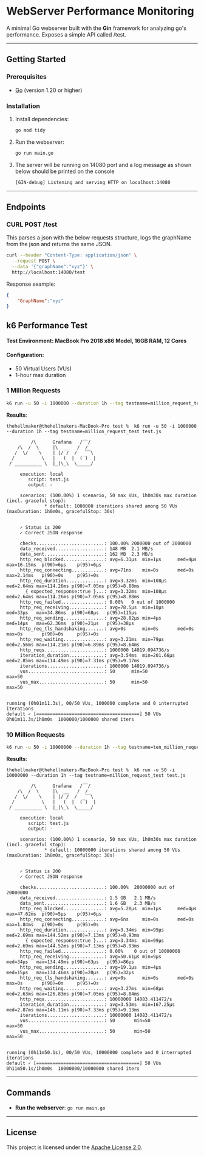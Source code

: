 # **WebServer Performance Monitoring**

A minimal Go webserver built with the **Gin** framework for analyzing go's performance. Exposes a simple API called /test.

---

## **Getting Started**

### **Prerequisites**
- [Go](https://golang.org/doc/install) (version 1.20 or higher)

### **Installation**
1. Install dependencies:
   ```bash
   go mod tidy
   ```

2. Run the webserver:
   ```bash
   go run main.go
   ```
3. The server will be running on 14080 port and a log message as shown below should be printed on the console
    ```txt
    [GIN-debug] Listening and serving HTTP on localhost:14080
    ```
---

## **Endpoints**

### **CURL POST /test**
This parses a json with the below requests structure, logs the graphName from the json and returns the same JSON.
```bash
curl --header "Content-Type: application/json" \
  --request POST \
  --data '{"graphName":"xyz"}' \
  http://localhost:14080/test
```

Response example:
```json
{
    "GraphName":"xyz"
}
```

## **k6 Performance Test**
#### **Test Environment**: MacBook Pro 2018 x86 Model, 16GB RAM, 12 Cores
#### **Configuration**:
- 50 Virtual Users (VUs)
- 1-hour max duration

### **1 Million Requests**
```bash
k6 run -u 50 -i 1000000 --duration 1h --tag testname=million_request_test test.js
```

**Results**:
```
thehellmaker@thehellmakers-MacBook-Pro test %  k6 run -u 50 -i 1000000 --duration 1h --tag testname=million_request_test test.js

         /\      Grafana   /‾‾/
    /\  /  \     |\  __   /  /
   /  \/    \    | |/ /  /   ‾‾\
  /          \   |   (  |  (‾)  |
 / __________ \  |_|\_\  \_____/

     execution: local
        script: test.js
        output: -

     scenarios: (100.00%) 1 scenario, 50 max VUs, 1h0m30s max duration (incl. graceful stop):
              * default: 1000000 iterations shared among 50 VUs (maxDuration: 1h0m0s, gracefulStop: 30s)


     ✓ Status is 200
     ✓ Correct JSON response

     checks.........................: 100.00% 2000000 out of 2000000
     data_received..................: 148 MB  2.1 MB/s
     data_sent......................: 162 MB  2.3 MB/s
     http_req_blocked...............: avg=6.31µs  min=1µs      med=4µs    max=16.15ms  p(90)=6µs    p(95)=6µs
     http_req_connecting............: avg=71ns    min=0s       med=0s     max=2.14ms   p(90)=0s     p(95)=0s
     http_req_duration..............: avg=3.32ms  min=108µs    med=2.64ms max=114.26ms p(90)=7.05ms p(95)=8.88ms
       { expected_response:true }...: avg=3.32ms  min=108µs    med=2.64ms max=114.26ms p(90)=7.05ms p(95)=8.88ms
     http_req_failed................: 0.00%   0 out of 1000000
     http_req_receiving.............: avg=78.5µs  min=10µs     med=33µs   max=34.86ms  p(90)=68µs   p(95)=115µs
     http_req_sending...............: avg=28.82µs min=4µs      med=14µs   max=62.36ms  p(90)=21µs   p(95)=38µs
     http_req_tls_handshaking.......: avg=0s      min=0s       med=0s     max=0s       p(90)=0s     p(95)=0s
     http_req_waiting...............: avg=3.21ms  min=79µs     med=2.56ms max=114.21ms p(90)=6.89ms p(95)=8.64ms
     http_reqs......................: 1000000 14019.094736/s
     iteration_duration.............: avg=3.54ms  min=201.66µs med=2.85ms max=114.49ms p(90)=7.31ms p(95)=9.17ms
     iterations.....................: 1000000 14019.094736/s
     vus............................: 50      min=50                 max=50
     vus_max........................: 50      min=50                 max=50


running (0h01m11.3s), 00/50 VUs, 1000000 complete and 0 interrupted iterations
default ✓ [======================================] 50 VUs  0h01m11.3s/1h0m0s  1000000/1000000 shared iters
```

### **10 Million Requests**
```bash
k6 run -u 50 -i 10000000 --duration 1h --tag testname=ten_million_request_test test.js
```

**Results**:
```
thehellmaker@thehellmakers-MacBook-Pro test %  k6 run -u 50 -i 10000000 --duration 1h --tag testname=million_request_test test.js

         /\      Grafana   /‾‾/
    /\  /  \     |\  __   /  /
   /  \/    \    | |/ /  /   ‾‾\
  /          \   |   (  |  (‾)  |
 / __________ \  |_|\_\  \_____/

     execution: local
        script: test.js
        output: -

     scenarios: (100.00%) 1 scenario, 50 max VUs, 1h0m30s max duration (incl. graceful stop):
              * default: 10000000 iterations shared among 50 VUs (maxDuration: 1h0m0s, gracefulStop: 30s)


     ✓ Status is 200
     ✓ Correct JSON response

     checks.........................: 100.00%  20000000 out of 20000000
     data_received..................: 1.5 GB   2.1 MB/s
     data_sent......................: 1.6 GB   2.3 MB/s
     http_req_blocked...............: avg=5.28µs  min=1µs      med=4µs    max=47.62ms  p(90)=5µs    p(95)=6µs
     http_req_connecting............: avg=6ns     min=0s       med=0s     max=1.84ms   p(90)=0s     p(95)=0s
     http_req_duration..............: avg=3.34ms  min=99µs     med=2.69ms max=144.52ms p(90)=7.13ms p(95)=8.93ms
       { expected_response:true }...: avg=3.34ms  min=99µs     med=2.69ms max=144.52ms p(90)=7.13ms p(95)=8.93ms
     http_req_failed................: 0.00%    0 out of 10000000
     http_req_receiving.............: avg=50.61µs min=9µs      med=34µs   max=134.49ms p(90)=63µs   p(95)=86µs
     http_req_sending...............: avg=19.1µs  min=4µs      med=15µs   max=134.46ms p(90)=20µs   p(95)=32µs
     http_req_tls_handshaking.......: avg=0s      min=0s       med=0s     max=0s       p(90)=0s     p(95)=0s
     http_req_waiting...............: avg=3.27ms  min=68µs     med=2.63ms max=126.83ms p(90)=7.05ms p(95)=8.84ms
     http_reqs......................: 10000000 14083.411472/s
     iteration_duration.............: avg=3.53ms  min=167.25µs med=2.87ms max=146.11ms p(90)=7.33ms p(95)=9.13ms
     iterations.....................: 10000000 14083.411472/s
     vus............................: 50       min=50                   max=50
     vus_max........................: 50       min=50                   max=50


running (0h11m50.1s), 00/50 VUs, 10000000 complete and 0 interrupted iterations
default ✓ [======================================] 50 VUs  0h11m50.1s/1h0m0s  10000000/10000000 shared iters
```

---

## **Commands**
- **Run the webserver**: `go run main.go`
---

## **License**
This project is licensed under the [Apache License 2.0](LICENSE).

